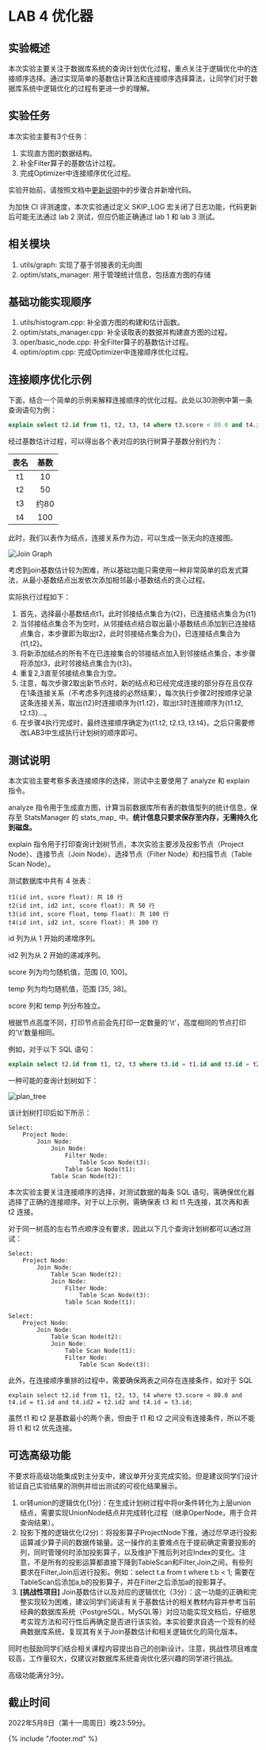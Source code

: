 # LAB 4 优化器

## 实验概述

本次实验主要关注于数据库系统的查询计划优化过程，重点关注于逻辑优化中的连接顺序选择。通过实现简单的基数估计算法和连接顺序选择算法，让同学们对于数据库系统中逻辑优化的过程有更进一步的理解。

## 实验任务

本次实验主要有3个任务：
1. 实现直方图的数据结构。
2. 补全Filter算子的基数估计过程。
3. 完成Optimizer中连接顺序优化过程。

实验开始前，请按照文档中[更新说明](https://thu-db.github.io/dbtrain-tutorial/intro.html#%E6%9B%B4%E6%96%B0%E8%AF%B4%E6%98%8E)中的步骤合并新增代码。

为加快 CI 评测速度，本次实验通过定义 SKIP_LOG 宏关闭了日志功能，代码更新后可能无法通过 lab 2 测试，但应仍能正确通过 lab 1 和 lab 3 测试。

## 相关模块

1. utils/graph: 实现了基于邻接表的无向图
2. optim/stats_manager: 用于管理统计信息，包括直方图的存储

## 基础功能实现顺序

1. utils/histogram.cpp: 补全直方图的构建和估计函数。
2. optim/stats_manager.cpp: 补全读取表的数据并构建直方图的过程。
3. oper/basic_node.cpp: 补全Filter算子的基数估计过程。
4. optim/optim.cpp: 完成Optimizer中连接顺序优化过程。

## 连接顺序优化示例

下面，结合一个简单的示例来解释连接顺序的优化过程。此处以30测例中第一条查询语句为例：

```sql
explain select t2.id from t1, t2, t3, t4 where t3.score < 80.0 and t4.id = t3.id and t3.id = t2.id and t2.id = t1.id;
```

经过基数估计过程，可以得出各个表对应的执行树算子基数分别约为：

|表名|基数|
|:---:|:---:|
|t1|10|
|t2|50|
|t3|约80|
|t4|100|

此时，我们以表作为结点，连接关系作为边，可以生成一张无向的连接图。

![Join Graph](./pics/join_graph.svg)

考虑到join基数估计较为困难，所以基础功能只需使用一种非常简单的启发式算法，从最小基数结点出发依次添加相邻最小基数结点的贪心过程。

实际执行过程如下：
1. 首先，选择最小基数结点t1，此时邻接结点集合为{t2}，已连接结点集合为{t1}
2. 当邻接结点集合不为空时，从邻接结点结合取出最小基数结点添加到已连接结点集合，本步骤即为取出t2，此时邻接结点集合为{}，已连接结点集合为{t1,t2}。
3. 将新添加结点的所有不在已连接集合的邻接结点加入到邻接结点集合，本步骤将添加t3，此时邻接结点集合为{t3}。
4. 重复2,3直至邻接结点集合为空。
5. 注意，每次步骤2取出新节点时，新的结点和已经完成连接的部分存在且仅存在1条连接关系（不考虑多列连接的必然结果），每次执行步骤2时按顺序记录这条连接关系，取出{t2}时连接顺序为{t1.t2}，取出t3时连接顺序为{t1.t2, t2.t3}...。
6. 在步骤4执行完成时，最终连接顺序确定为{t1.t2, t2.t3, t3.t4}。之后只需要修改LAB3中生成执行计划树的顺序即可。

## 测试说明

本次实验主要考察多表连接顺序的选择，测试中主要使用了 analyze 和 explain 指令。

analyze 指令用于生成直方图，计算当前数据库所有表的数值型列的统计信息，保存至 StatsManager 的 stats\_map\_ 中。**统计信息只要求保存至内存，无需持久化到磁盘。**

explain 指令用于打印查询计划树节点，本次实验主要涉及投影节点（Project Node）、连接节点（Join Node）、选择节点（Filter Node）和扫描节点（Table Scan Node）。

测试数据库中共有 4 张表：

```
t1(id int, score float): 共 10 行
t2(id int, id2 int, score float): 共 50 行
t3(id int, score float, temp float): 共 100 行
t4(id int, id2 int, score float): 共 100 行
```

id 列为从 1 开始的递增序列。

id2 列为从 2 开始的递减序列。

score 列为均匀随机值，范围 [0, 100]。

temp 列为均匀随机值，范围 [35, 38]。

score 列和 temp 列分布独立。

根据节点高度不同，打印节点前会先打印一定数量的'\t'，高度相同的节点打印的'\t'数量相同。

例如，对于以下 SQL 语句：

```sql
explain select t2.id from t1, t2, t3 where t3.id = t1.id and t3.id = t2.id and t3.score < 30.0 and t3.temp < 36.0;
```

一种可能的查询计划树如下：

![plan_tree](./pics/plan_tree.svg)

该计划树打印后如下所示：

```
Select:
	Project Node:
		Join Node:
			Join Node:
				Filter Node:
					Table Scan Node(t3):
				Table Scan Node(t1):
			Table Scan Node(t2):
```

本次实验主要关注连接顺序的选择，对测试数据的每条 SQL 语句，需确保优化器选择了正确的连接顺序。对于以上示例，需确保表 t3 和 t1 先连接，其次再和表 t2 连接。

对于同一树高的左右节点顺序没有要求，因此以下几个查询计划树都可以通过测试：

```
Select:
	Project Node:
		Join Node:
			Table Scan Node(t2):
			Join Node:
				Filter Node:
					Table Scan Node(t3):
				Table Scan Node(t1):
```

```
Select:
	Project Node:
		Join Node:
			Table Scan Node(t2):
			Join Node:
				Table Scan Node(t1):
				Filter Node:
					Table Scan Node(t3):
```

此外，在连接顺序重排的过程中，需要确保两表之间存在连接条件，如对于 SQL

```
explain select t2.id from t1, t2, t3, t4 where t3.score < 80.0 and t4.id = t1.id and t4.id2 = t2.id2 and t4.id = t3.id;
```

虽然 t1 和 t2 是基数最小的两个表，但由于 t1 和 t2 之间没有连接条件，所以不能将 t1 和 t2 优先连接。

## 可选高级功能

不要求将高级功能集成到主分支中，建议单开分支完成实验。但是建议同学们设计验证自己实验结果的测例并给出测试的可视化结果展示。

1. or转union的逻辑优化(1分)：在生成计划树过程中将or条件转化为上层union结点，需要实现UnionNode结点并完成转化过程（继承OperNode，用于合并查询结果）。
2. 投影下推的逻辑优化(2分)：将投影算子ProjectNode下推，通过尽早进行投影运算减少算子间的数据传输量。这一操作的主要难点在于提前确定需要投影的列，同时管理何时添加投影算子，以及维护下推后列对应Index的变化。注意，不是所有的投影运算都直接下降到TableScan和Filter,Join之间，有些列要求在Filter,Join后进行投影。例如：select t.a from t where t.b < 1; 需要在TableScan后添加a,b的投影算子，并在Filter之后添加a的投影算子。
3. **[挑战性项目]** Join基数估计以及对应的逻辑优化（3分）：这一功能的正确和完整实现较为困难，建议同学们阅读有关于基数估计的相关教材内容并参考当前经典的数据库系统（PostgreSQL，MySQL等）对应功能实现文档后，仔细思考实现方法和可行性后再确定是否进行该实验。本实验要求自选一个现有的经典数据库系统，复现其有关于Join基数估计和相关逻辑优化的简化版本。

同时也鼓励同学们结合相关课程内容提出自己的创新设计。注意，挑战性项目难度较高，工作量较大，仅建议对数据库系统查询优化感兴趣的同学进行挑战。

高级功能满分3分。

## 截止时间

2022年5月8日（第十一周周日）晚23:59分。

{% include "/footer.md" %}
